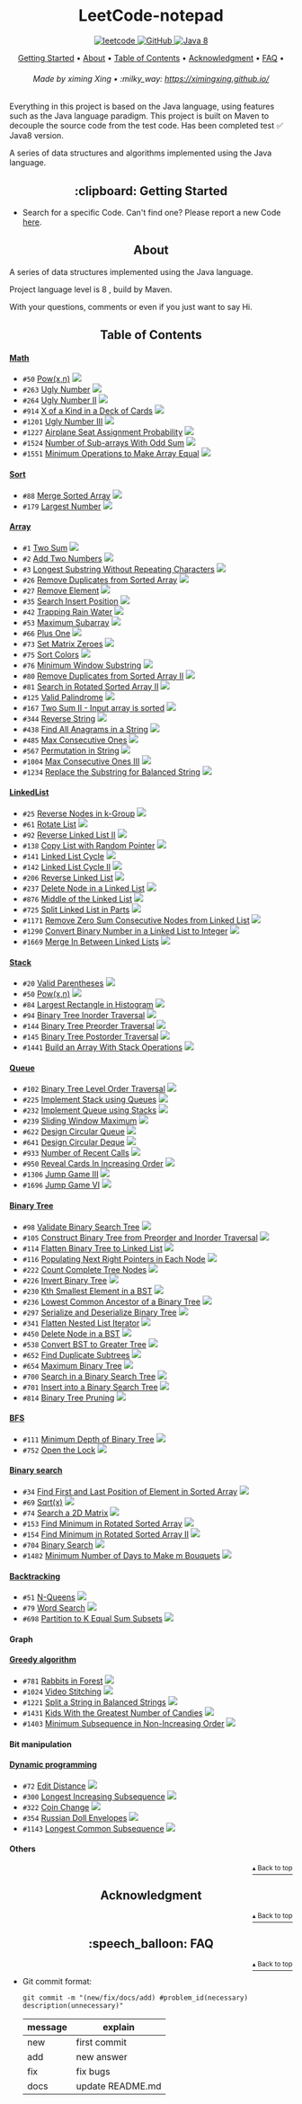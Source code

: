 <h1 id="title" align="center">LeetCode-notepad</h1>

<p align="center">
    <a href="#leetcode">
        <img src="https://img.shields.io/badge/content-leetcode-blueviolet" alt="leetcode">
    </a>
    <a href="http://www.apache.org/licenses/">
        <img src="https://img.shields.io/badge/license-Apache-blue" alt="GitHub">
    </a>
    <a href="https://www.oracle.com/technetwork/java/javase/downloads/index-jsp-138363.html">
        <img src="https://img.shields.io/badge/Java-8-blue" alt="Java 8">
    </a>
</p>

<p align="center">
    <a href="#clipboard-getting-started">Getting Started</a> •
    <a href="#about">About</a> •
    <a href="#table-of-contents">Table of Contents</a> •
    <a href="#acknowledgment">Acknowledgment</a> •
    <a href="#speech_balloon-faq">FAQ</a> •
</p>

<h6 align="center">Made by ximing Xing • :milky_way: 
<a href="https://ximingxing.github.io/">https://ximingxing.github.io/</a>
</h6>

Everything in this project is based on the Java language, using features such as the Java language paradigm.
This project is built on Maven to decouple the source code from the test code.
Has been completed test ✅ Java8 version.

A series of data structures and algorithms implemented using the Java language.

<h2 align="center">:clipboard: Getting Started</h2>

- Search for a specific Code. Can't find one? Please report a new Code [here](https://github.com/ximingxing/LeetCode-notepad/issues).

<h2 align="center">About</h2>

A series of data structures implemented using the Java language.

Project language level is 8 , build by Maven.

With your questions, comments or even if you just want to say Hi.

<h2 align="center">Table of Contents</h2>

#### [Math](https://github.com/ximingxing/LeetCode-notepad/blob/master/Math.md)
* `#50`   [Pow(x,n)](https://github.com/ximingxing/LeetCode-notepad/tree/master/50-Pow(x%2C%20n)/src) <img src="https://img.shields.io/badge/-medium-yellow">
* `#263`  [Ugly Number](https://github.com/ximingxing/LeetCode-notepad/tree/master/263-Ugly-Number/src) <img src="https://img.shields.io/badge/-easy-green">
* `#264`  [Ugly Number II](https://github.com/ximingxing/LeetCode-notepad/tree/master/264-Ugly-Number-II/src) <img src="https://img.shields.io/badge/-medium-yellow">
* `#914`  [X of a Kind in a Deck of Cards](https://github.com/ximingxing/LeetCode-notepad/tree/master/914-X-of-a-Kind-in-a-Deck-of-Cards/src) <img src="https://img.shields.io/badge/-easy-green">
* `#1201` [Ugly Number III](https://github.com/ximingxing/LeetCode-notepad/tree/master/1201-Ugly-Number-III/src) <img src="https://img.shields.io/badge/-medium-yellow">
* `#1227` [Airplane Seat Assignment Probability](https://github.com/ximingxing/LeetCode-notepad/tree/master/1227-Airplane-Seat-Assignment-Probability/src) <img src="https://img.shields.io/badge/-medium-yellow">
* `#1524` [Number of Sub-arrays With Odd Sum](https://github.com/ximingxing/LeetCode-notepad/tree/master/1524-Number-of-Sub-arrays-With-Odd-Sum/src) <img src="https://img.shields.io/badge/-medium-yellow">
* `#1551` [Minimum Operations to Make Array Equal](https://github.com/ximingxing/LeetCode-notepad/blob/master/1551-Minimum-Operations-to-Make-Array-Equal/src/) <img src="https://img.shields.io/badge/-medium-yellow">

#### [Sort](https://github.com/ximingxing/LeetCode-notepad/blob/master/Sort.md)
* `#88`   [Merge Sorted Array](https://github.com/ximingxing/LeetCode-notepad/tree/master/88-Merge-Sorted-Array/src) <img src="https://img.shields.io/badge/-easy-green">
* `#179`  [Largest Number](https://github.com/ximingxing/LeetCode-notepad/tree/master/179-Largest-Number/src) <img src="https://img.shields.io/badge/-medium-yellow">

#### [Array](https://github.com/ximingxing/LeetCode-notepad/blob/master/Array.md)
* `#1`    [Two Sum](https://github.com/ximingxing/LeetCode-notepad/tree/master/1-Two-Sum/src) <img src="https://img.shields.io/badge/-easy-green">
* `#2`    [Add Two Numbers](https://github.com/ximingxing/LeetCode-notepad/tree/master/2-Add-Two-Numbers/src) <img src="https://img.shields.io/badge/-easy-green">
* `#3`    [Longest Substring Without Repeating Characters](https://github.com/ximingxing/LeetCode-notepad/tree/master/3-Longest-Substring-Without-Repeating-Characters/src) <img src="https://img.shields.io/badge/-medium-yellow">
* `#26`   [Remove Duplicates from Sorted Array](https://github.com/ximingxing/LeetCode-notepad/tree/master/26-Remove-Duplicates-from-Sorted-Array/src) <img src="https://img.shields.io/badge/-easy-green">
* `#27`   [Remove Element](https://github.com/ximingxing/LeetCode-notepad/tree/master/27-Remove-Element/src) <img src="https://img.shields.io/badge/-easy-green">
* `#35`   [Search Insert Position](https://github.com/ximingxing/LeetCode-notepad/tree/master/35-Search-Insert-Position/src) <img src="https://img.shields.io/badge/-easy-green">
* `#42`   [Trapping Rain Water](https://github.com/ximingxing/LeetCode-notepad/tree/master/42-Trapping-Rain-Water/src) <img src="https://img.shields.io/badge/-hard-red">
* `#53`   [Maximum Subarray](https://github.com/ximingxing/LeetCode-notepad/tree/master/53-Maximum-Subarray/src) <img src="https://img.shields.io/badge/-easy-green">
* `#66`   [Plus One](https://github.com/ximingxing/LeetCode-notepad/tree/master/66-Plus-One/src) <img src="https://img.shields.io/badge/-easy-green">
* `#73`   [Set Matrix Zeroes](https://github.com/ximingxing/LeetCode-notepad/tree/master/73-Set-Matrix-Zeroes/src) <img src="https://img.shields.io/badge/-medium-yellow">
* `#75`   [Sort Colors](https://github.com/ximingxing/LeetCode-notepad/tree/master/75-Sort-Colors/src) <img src="https://img.shields.io/badge/-medium-yellow">
* `#76`   [Minimum Window Substring](https://github.com/ximingxing/LeetCode-notepad/tree/master/76-Minimum-Window-Substring/src) <img src="https://img.shields.io/badge/-hard-red">
* `#80`   [Remove Duplicates from Sorted Array II](https://github.com/ximingxing/LeetCode-notepad/tree/master/80-Remove-Duplicates-from-Sorted-Array-II/src) <img src="https://img.shields.io/badge/-medium-yellow">
* `#81`   [Search in Rotated Sorted Array II](https://github.com/ximingxing/LeetCode-notepad/tree/master/81-Search-in-Rotated-Sorted-Array-II/src) <img src="https://img.shields.io/badge/-medium-yellow">
* `#125`  [Valid Palindrome](https://github.com/ximingxing/LeetCode-notepad/tree/master/125-Valid-Palindrome/src) <img src="https://img.shields.io/badge/-easy-green">
* `#167`  [Two Sum II - Input array is sorted](https://github.com/ximingxing/LeetCode-notepad/tree/master/167-Two-Sum-II-Input-array-is-sorted/src) <img src="https://img.shields.io/badge/-easy-green">
* `#344`  [Reverse String](https://github.com/ximingxing/LeetCode-notepad/tree/master/344-Reverse-String/src) <img src="https://img.shields.io/badge/-easy-green">
* `#438`  [Find All Anagrams in a String](https://github.com/ximingxing/LeetCode-notepad/blob/master/438-Find-All-Anagrams-in-a-String/src) <img src="https://img.shields.io/badge/-medium-yellow">
* `#485`  [Max Consecutive Ones](https://github.com/ximingxing/LeetCode-notepad/blob/master/485-Max-Consecutive-Ones/src) <img src="https://img.shields.io/badge/-easy-green">
* `#567`  [Permutation in String](https://github.com/ximingxing/LeetCode-notepad/blob/master/567-Permutation-in-String/src) <img src="https://img.shields.io/badge/-medium-yellow">
* `#1004` [Max Consecutive Ones III](https://github.com/ximingxing/LeetCode-notepad/blob/master/1004-Max-Consecutive-Ones-III/src) <img src="https://img.shields.io/badge/-medium-yellow">
* `#1234` [Replace the Substring for Balanced String](https://github.com/ximingxing/LeetCode-notepad/blob/master/1234-Replace-the-Substring-for-Balanced-String/src) <img src="https://img.shields.io/badge/-medium-yellow">

#### [LinkedList](https://github.com/ximingxing/LeetCode-notepad/blob/master/Linkedlist.md)
* `#25`   [Reverse Nodes in k-Group](https://github.com/ximingxing/LeetCode-notepad/tree/master/25-Reverse-Nodes-in-k-Group/src) <img src="https://img.shields.io/badge/-hard-red">
* `#61`   [Rotate List](https://github.com/ximingxing/LeetCode-notepad/tree/master/61-Rotate-List/src) <img src="https://img.shields.io/badge/-medium-yellow">
* `#92`   [Reverse Linked List II](https://github.com/ximingxing/LeetCode-notepad/tree/master/92-Reverse-Linked-List-II/src) <img src="https://img.shields.io/badge/-medium-yellow">
* `#138`  [Copy List with Random Pointer](https://github.com/ximingxing/LeetCode-notepad/tree/master/138-Copy-List-with-Random-Pointer/src) <img src="https://img.shields.io/badge/-medium-yellow">
* `#141`  [Linked List Cycle](https://github.com/ximingxing/LeetCode-notepad/tree/master/141-Linked-List-Cycle/src) <img src="https://img.shields.io/badge/-easy-green">
* `#142`  [Linked List Cycle II](https://github.com/ximingxing/LeetCode-notepad/tree/master/142-Linked-List-Cycle-II/src) <img src="https://img.shields.io/badge/-medium-yellow">
* `#206`  [Reverse Linked List](https://github.com/ximingxing/LeetCode-notepad/tree/master/206-Reverse-Linked-List/src) <img src="https://img.shields.io/badge/-easy-green">
* `#237`  [Delete Node in a Linked List](https://github.com/ximingxing/LeetCode-notepad/tree/master/237-Delete-Node-in-a-Linked-List/src) <img src="https://img.shields.io/badge/-easy-green">
* `#876`  [Middle of the Linked List](https://github.com/ximingxing/LeetCode-notepad/tree/master/876-Middle-of-the-Linked-List/src) <img src="https://img.shields.io/badge/-easy-green">
* `#725`  [Split Linked List in Parts](https://github.com/ximingxing/LeetCode-notepad/tree/master/725-Split-Linked-List-in-Parts/src) <img src="https://img.shields.io/badge/-medium-yellow">
* `#1171` [Remove Zero Sum Consecutive Nodes from Linked List](https://github.com/ximingxing/LeetCode-notepad/tree/master/1171-Remove-Zero-Sum-Consecutive-Nodes-from-Linked-List/src) <img src="https://img.shields.io/badge/-medium-yellow">
* `#1290` [Convert Binary Number in a Linked List to Integer](https://github.com/ximingxing/LeetCode-notepad/tree/master/1290-Convert-Binary-Number-in-a-Linked-List-to-Integer/src) <img src="https://img.shields.io/badge/-easy-green">
* `#1669` [Merge In Between Linked Lists](https://github.com/ximingxing/LeetCode-notepad/tree/master/1669-Merge-In-Between-Linked-Lists/src) <img src="https://img.shields.io/badge/-medium-yellow">

#### [Stack](https://github.com/ximingxing/LeetCode-notepad/blob/master/Stack.md)
* `#20`   [Valid Parentheses](https://github.com/ximingxing/LeetCode-notepad/tree/master/20-Valid-Parentheses/src) <img src="https://img.shields.io/badge/-easy-green">
* `#50`   [Pow(x,n)](https://github.com/ximingxing/LeetCode-notepad/tree/master/50-Pow(x%2C%20n)/src) <img src="https://img.shields.io/badge/-medium-yellow">
* `#84`   [Largest Rectangle in Histogram](https://github.com/ximingxing/LeetCode-notepad/tree/master/84-Largest-Rectangle-in-Histogram/src) <img src="https://img.shields.io/badge/-hard-red">
* `#94`   [Binary Tree Inorder Traversal](https://github.com/ximingxing/LeetCode-notepad/tree/master/94-Binary-Tree-Inorder-Traversal/src) <img src="https://img.shields.io/badge/-medium-yellow">
* `#144`  [Binary Tree Preorder Traversal](https://github.com/ximingxing/LeetCode-notepad/tree/master/144-Binary-Tree-Preorder-Traversal/src) <img src="https://img.shields.io/badge/-medium-yellow">
* `#145`  [Binary Tree Postorder Traversal](https://github.com/ximingxing/LeetCode-notepad/tree/master/145-Binary-Tree-Postorder-Traversal/src) <img src="https://img.shields.io/badge/-medium-yellow">
* `#1441` [Build an Array With Stack Operations](https://github.com/ximingxing/LeetCode-notepad/tree/master/1441-Build-an-Array-With-Stack-Operations/src) <img src="https://img.shields.io/badge/-easy-green">

#### [Queue](https://github.com/ximingxing/LeetCode-notepad/blob/master/Queue.md)
* `#102`   [Binary Tree Level Order Traversal](https://github.com/ximingxing/LeetCode-notepad/tree/master/102-Binary-Tree-Level-Order-Traversal/src) <img src="https://img.shields.io/badge/-medium-yellow">
* `#225`   [Implement Stack using Queues](https://github.com/ximingxing/LeetCode-notepad/tree/master/225-Implement-Stack-using-Queues/src) <img src="https://img.shields.io/badge/-easy-green">
* `#232`   [Implement Queue using Stacks](https://github.com/ximingxing/LeetCode-notepad/tree/master/232-Implement-Queue-using-Stacks/src) <img src="https://img.shields.io/badge/-easy-green">
* `#239`   [Sliding Window Maximum](https://github.com/ximingxing/LeetCode-notepad/tree/master/239-Sliding-Window-Maximum/src) <img src="https://img.shields.io/badge/-hard-red">
* `#622`   [Design Circular Queue](https://github.com/ximingxing/LeetCode-notepad/tree/master/622-Design-Circular-Queue/src) <img src="https://img.shields.io/badge/-medium-yellow">
* `#641`   [Design Circular Deque](https://github.com/ximingxing/LeetCode-notepad/tree/master/641-Design-Circular-Deque/src) <img src="https://img.shields.io/badge/-medium-yellow">
* `#933`   [Number of Recent Calls](https://github.com/ximingxing/LeetCode-notepad/tree/master/933-Number-of-Recent-Calls/src) <img src="https://img.shields.io/badge/-easy-green">
* `#950`   [Reveal Cards In Increasing Order](https://github.com/ximingxing/LeetCode-notepad/tree/master/950-Reveal-Cards-In-Increasing-Order/src) <img src="https://img.shields.io/badge/-medium-yellow">
* `#1306`  [Jump Game III](https://github.com/ximingxing/LeetCode-notepad/tree/master/1306-Jump-Game-III/src) <img src="https://img.shields.io/badge/-medium-yellow">
* `#1696`  [Jump Game VI](https://github.com/ximingxing/LeetCode-notepad/tree/master/1696-Jump-Game-VI/src) <img src="https://img.shields.io/badge/-medium-yellow">

#### [Binary Tree](https://github.com/ximingxing/LeetCode-notepad/blob/master/BinaryTree.md)
* `#98`    [Validate Binary Search Tree](https://github.com/ximingxing/LeetCode-notepad/tree/master/98-Validate-Binary-Search-Tree/src) <img src="https://img.shields.io/badge/-medium-yellow">
* `#105`   [Construct Binary Tree from Preorder and Inorder Traversal](https://github.com/ximingxing/LeetCode-notepad/tree/master/105-Construct-Binary-Tree-from-Preorder-and-Inorder-Traversal/src) <img src="https://img.shields.io/badge/-medium-yellow">
* `#114`   [Flatten Binary Tree to Linked List](https://github.com/ximingxing/LeetCode-notepad/tree/master/114-Flatten-Binary-Tree-to-Linked-List/src) <img src="https://img.shields.io/badge/-medium-yellow">
* `#116`   [Populating Next Right Pointers in Each Node](https://github.com/ximingxing/LeetCode-notepad/tree/master/116-Populating-Next-Right-Pointers-in-Each-Node/src) <img src="https://img.shields.io/badge/-medium-yellow">
* `#222`   [Count Complete Tree Nodes](https://github.com/ximingxing/LeetCode-notepad/tree/master/222-Count-Complete-Tree-Nodes/src) <img src="https://img.shields.io/badge/-medium-yellow">
* `#226`   [Invert Binary Tree](https://github.com/ximingxing/LeetCode-notepad/tree/master/226-Invert-Binary-Tree/src) <img src="https://img.shields.io/badge/-easy-green">
* `#230`   [Kth Smallest Element in a BST](https://github.com/ximingxing/LeetCode-notepad/tree/master/230-Kth-Smallest-Element-in-a-BST/src) <img src="https://img.shields.io/badge/-medium-yellow">
* `#236`   [Lowest Common Ancestor of a Binary Tree](https://github.com/ximingxing/LeetCode-notepad/tree/master/236-Lowest-Common-Ancestor-of-a-Binary-Tree/src) <img src="https://img.shields.io/badge/-medium-yellow">
* `#297`   [Serialize and Deserialize Binary Tree](https://github.com/ximingxing/LeetCode-notepad/tree/master/297-Serialize-and-Deserialize-Binary-Tree/src) <img src="https://img.shields.io/badge/-hard-red">
* `#341`   [Flatten Nested List Iterator](https://github.com/ximingxing/LeetCode-notepad/tree/master/341-Flatten-Nested-List-Iterator/src) <img src="https://img.shields.io/badge/-medium-yellow">
* `#450`   [Delete Node in a BST](https://github.com/ximingxing/LeetCode-notepad/tree/master/450-Delete-Node-in-a-BST/src) <img src="https://img.shields.io/badge/-medium-yellow">
* `#538`   [Convert BST to Greater Tree](https://github.com/ximingxing/LeetCode-notepad/tree/master/538-Convert-BST-to-Greater-Tree/src) <img src="https://img.shields.io/badge/-medium-yellow">
* `#652`   [Find Duplicate Subtrees](https://github.com/ximingxing/LeetCode-notepad/tree/master/652-Find-Duplicate-Subtrees/src) <img src="https://img.shields.io/badge/-medium-yellow">
* `#654`   [Maximum Binary Tree](https://github.com/ximingxing/LeetCode-notepad/tree/master/654-Maximum-Binary-Tree/src) <img src="https://img.shields.io/badge/-medium-yellow">
* `#700`   [Search in a Binary Search Tree](https://github.com/ximingxing/LeetCode-notepad/tree/master/700-Search-in-a-Binary-Search-Tree/src) <img src="https://img.shields.io/badge/-easy-green">
* `#701`   [Insert into a Binary Search Tree](https://github.com/ximingxing/LeetCode-notepad/tree/master/701-Insert-into-a-Binary-Search-Tree/src) <img src="https://img.shields.io/badge/-medium-yellow">
* `#814`   [Binary Tree Pruning](https://github.com/ximingxing/LeetCode-notepad/tree/master/814-Binary-Tree-Pruning/src) <img src="https://img.shields.io/badge/-medium-yellow">

#### [BFS](https://github.com/ximingxing/LeetCode-notepad/blob/master/BFS.md)
* `#111`   [Minimum Depth of Binary Tree](https://github.com/ximingxing/LeetCode-notepad/tree/master/105-Construct-Binary-Tree-from-Preorder-and-Inorder-Traversal/src) <img src="https://img.shields.io/badge/-easy-green">
* `#752`   [Open the Lock](https://github.com/ximingxing/LeetCode-notepad/tree/master/752-Open-the-Lock/src) <img src="https://img.shields.io/badge/-medium-yellow">

#### [Binary search](https://github.com/ximingxing/LeetCode-notepad/blob/master/BinarySearch.md)
* `#34`   [Find First and Last Position of Element in Sorted Array](https://github.com/ximingxing/LeetCode-notepad/tree/master/34-Find-First-and-Last-Position-of-Element-in-Sorted-Array/src) <img src="https://img.shields.io/badge/-medium-yellow">
* `#69`   [Sqrt(x)](https://github.com/ximingxing/LeetCode-notepad/tree/master/69-Sqrt(x)/src) <img src="https://img.shields.io/badge/-easy-green">
* `#74`   [Search a 2D Matrix](https://github.com/ximingxing/LeetCode-notepad/tree/master/74-Search-a-2D-Matrix/src) <img src="https://img.shields.io/badge/-medium-yellow">
* `#153`  [Find Minimum in Rotated Sorted Array](https://github.com/ximingxing/LeetCode-notepad/tree/master/153-Find-Minimum-in-Rotated-Sorted-Array/src) <img src="https://img.shields.io/badge/-medium-yellow">
* `#154`  [Find Minimum in Rotated Sorted Array II](https://github.com/ximingxing/LeetCode-notepad/tree/master/154-Find-Minimum-in-Rotated-Sorted-Array-II/src) <img src="https://img.shields.io/badge/-hard-red">
* `#704`  [Binary Search](https://github.com/ximingxing/LeetCode-notepad/tree/master/704-Binary-Search/src) <img src="https://img.shields.io/badge/-easy-green">
* `#1482` [Minimum Number of Days to Make m Bouquets](https://github.com/ximingxing/LeetCode-notepad/tree/master/1482-Minimum-Number-of-Days-to-Make-m-Bouquets/src) <img src="https://img.shields.io/badge/-medium-yellow">

#### [Backtracking](https://github.com/ximingxing/LeetCode-notepad/blob/master/Backtracking.md)
* `#51`   [N-Queens](https://github.com/ximingxing/LeetCode-notepad/tree/master/51-N-Queens/src) <img src="https://img.shields.io/badge/-hard-red">
* `#79`   [Word Search](https://github.com/ximingxing/LeetCode-notepad/tree/master/79-Word-Search/src) <img src="https://img.shields.io/badge/-medium-yellow">
* `#698`  [Partition to K Equal Sum Subsets](https://github.com/ximingxing/LeetCode-notepad/tree/master/698-Partition-to-K-Equal-Sum-Subsets/src) <img src="https://img.shields.io/badge/-medium-yellow">

#### Graph

#### [Greedy algorithm](https://github.com/ximingxing/LeetCode-notepad/blob/master/Greedy.md)
* `#781`  [Rabbits in Forest](https://github.com/ximingxing/LeetCode-notepad/tree/master/781-Rabbits-in-Forest/src) <img src="https://img.shields.io/badge/-medium-yellow">
* `#1024` [Video Stitching](https://github.com/ximingxing/LeetCode-notepad/tree/master/1024-Video-Stitching/src) <img src="https://img.shields.io/badge/-medium-yellow">
* `#1221` [Split a String in Balanced Strings](https://github.com/ximingxing/LeetCode-notepad/tree/master/1221-Split-a-String-in-Balanced-Strings/src) <img src="https://img.shields.io/badge/-easy-green">
* `#1431` [Kids With the Greatest Number of Candies](https://github.com/ximingxing/LeetCode-notepad/tree/master/1431-Kids-With-the-Greatest-Number-of-Candies/src) <img src="https://img.shields.io/badge/-easy-green">
* `#1403` [Minimum Subsequence in Non-Increasing Order](https://github.com/ximingxing/LeetCode-notepad/tree/master/1403-Minimum-Subsequence-in-Non-Increasing-Order/src) <img src="https://img.shields.io/badge/-easy-green">

#### Bit manipulation

#### [Dynamic programming](https://github.com/ximingxing/LeetCode-notepad/blob/master/DynamicProgramming.md)
* `#72`   [Edit Distance](https://github.com/ximingxing/LeetCode-notepad/tree/master/72-Edit-Distance/src) <img src="https://img.shields.io/badge/-hard-red">
* `#300`  [Longest Increasing Subsequence](https://github.com/ximingxing/LeetCode-notepad/tree/master/300-Longest-Increasing-Subsequence/src) <img src="https://img.shields.io/badge/-medium-yellow">
* `#322`  [Coin Change](https://github.com/ximingxing/LeetCode-notepad/tree/master/322-Coin-Change/src) <img src="https://img.shields.io/badge/-medium-yellow">
* `#354`  [Russian Doll Envelopes](https://github.com/ximingxing/LeetCode-notepad/tree/master/354-Russian-Doll-Envelopes/src) <img src="https://img.shields.io/badge/-hard-red">
* `#1143` [Longest Common Subsequence](https://github.com/ximingxing/LeetCode-notepad/tree/master/1143-Longest-Common-Subsequence/src) <img src="https://img.shields.io/badge/-medium-yellow">

#### Others

<p align="right"><a href="#title"><sup>▴ Back to top</sup></a></p>

<h2 align="center">Acknowledgment</h2>

<p align="right"><a href="#title"><sup>▴ Back to top</sup></a></p>

<h2 align="center">:speech_balloon: FAQ</h2>
<p align="right"><a href="#title"><sup>▴ Back to top</sup></a></p>

- Git commit format:

    `git commit -m "(new/fix/docs/add) #problem_id(necessary) description(unnecessary)"`
    
    |  message   | explain  |
    |  ----  | ----  |
    | new  | first commit |
    | add  | new answer |
    | fix  | fix bugs |
    | docs  | update README.md |